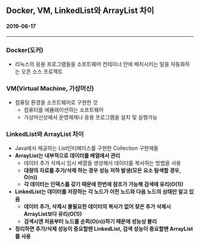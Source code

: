 ## Docker, VM, LinkedList와 ArrayList 차이

#### 2019-06-17

---

### Docker(도커)

* 리눅스의 응용 프로그램들을 소프트웨어 컨테이너 안에 배치시키는 일을 자동화하는 오픈 소스 프로젝트

### VM(Virtual Machine, 가상머신)

* 컴퓨팅 환경을 소프트웨어로 구현한 것
  * 컴퓨터를 에뮬레이션하는 소프트웨어
  * 가상머신상에서 운영체제나 응용 프로그램을 설치 및 실행가능

### LinkedList와 ArrayList 차이

* Java에서 제공하는 List인터페이스를 구현한 Collection 구현체들
* **ArrayList는 내부적으로 데이터를 배열에서 관리**
  * 데이터 추가 삭제시 임시 배열을 생성해서 데이터를 복사하는 방법을 사용
  * **대량의 자료를 추가/삭제 하는 경우 성능 저하 발생(모든 요소 탐색할 경우, O(n))**
  * **각 데이터는 인덱스를 갖기 때문에 한번에 참조가 가능해 검색에 유리(O(1))**
* **LinkedList는 데이터를 저장하는 각 노드가 이전 노드와 다음 노드의 상태만 알고 있음**
  * **데이터 추가, 삭제시 불필요한 데이터의 복사가 없어 잦은 추가 삭제시 ArrayList보다 유리(O(1))**
  * **검색시엔 처음부터 노드를 순회(O(n))하기 때문에 성능상 불리**
* **정리하면 추가/삭제 성능이 중요할땐 LinkedList, 검색 성능이 중요할땐 ArrayList를 사용**
